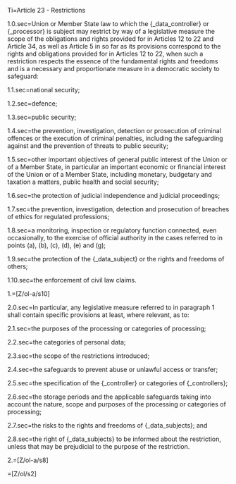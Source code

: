 Ti=Article 23 - Restrictions

1.0.sec=Union or Member State law to which the {_data_controller} or {_processor} is subject may restrict by way of a legislative measure the scope of the obligations and rights provided for in Articles 12 to 22 and Article 34, as well as Article 5 in so far as its provisions correspond to the rights and obligations provided for in Articles 12 to 22, when such a restriction respects the essence of the fundamental rights and freedoms and is a necessary and proportionate measure in a democratic society to safeguard:

1.1.sec=national security;

1.2.sec=defence;

1.3.sec=public security;

1.4.sec=the prevention, investigation, detection or prosecution of criminal offences or the execution of criminal penalties, including the safeguarding against and the prevention of threats to public security;

1.5.sec=other important objectives of general public interest of the Union or of a Member State, in particular an important economic or financial interest of the Union or of a Member State, including monetary, budgetary and taxation a matters, public health and social security;

1.6.sec=the protection of judicial independence and judicial proceedings;

1.7.sec=the prevention, investigation, detection and prosecution of breaches of ethics for regulated professions;

1.8.sec=a monitoring, inspection or regulatory function connected, even occasionally, to the exercise of official authority in the cases referred to in points (a), (b), (c), (d), (e) and (g);

1.9.sec=the protection of the {_data_subject} or the rights and freedoms of others;

1.10.sec=the enforcement of civil law claims.

1.=[Z/ol-a/s10]

2.0.sec=In particular, any legislative measure referred to in paragraph 1 shall contain specific provisions at least, where relevant, as to:

2.1.sec=the purposes of the processing or categories of processing;

2.2.sec=the categories of personal data;

2.3.sec=the scope of the restrictions introduced;

2.4.sec=the safeguards to prevent abuse or unlawful access or transfer;

2.5.sec=the specification of the {_controller} or categories of {_controllers};

2.6.sec=the storage periods and the applicable safeguards taking into account the nature, scope and purposes of the processing or categories of processing;

2.7.sec=the risks to the rights and freedoms of {_data_subjects}; and

2.8.sec=the right of {_data_subjects} to be informed about the restriction, unless that may be prejudicial to the purpose of the restriction. 

2.=[Z/ol-a/s8]

=[Z/ol/s2]
